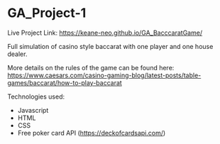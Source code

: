 # GA_Project-1

Live Project Link: https://keane-neo.github.io/GA_BacccaratGame/

Full simulation of casino style baccarat with one player and one house dealer.

More details on the rules of the game can be found here:
https://www.caesars.com/casino-gaming-blog/latest-posts/table-games/baccarat/how-to-play-baccarat

Technologies used:

- Javascript
- HTML
- CSS
- Free poker card API (https://deckofcardsapi.com/)

